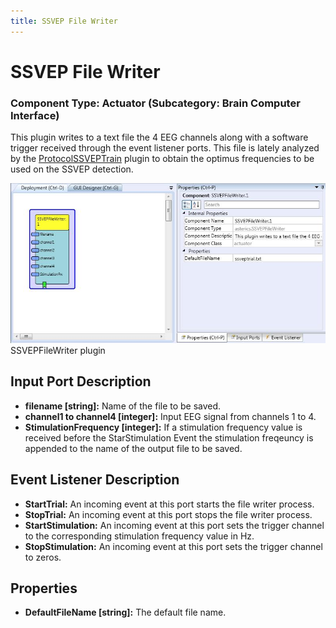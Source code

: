 ```yaml
---
title: SSVEP File Writer
---
```


# SSVEP File Writer

### Component Type: Actuator (Subcategory: Brain Computer Interface)

This plugin writes to a text file the 4 EEG channels along with a software trigger received through the event listener ports.
This file is lately analyzed by the [ProtocolSSVEPTrain](../processors/ProtocolSSVEPTrain.htm) plugin to obtain the optimus frequencies to be used on the SSVEP detection.

![Screenshot: SSVEPFileWriter plugin](./img/SSVEPFileWriter.jpg "Screenshot: SSVEPFileWriter plugin")  
SSVEPFileWriter plugin

## Input Port Description

- **filename \[string\]:** Name of the file to be saved.
- **channel1 to channel4 \[integer\]:** Input EEG signal from channels 1 to 4.
- **StimulationFrequency \[integer\]:** If a stimulation frequency value is received before the StarStimulation Event the stimulation freqeuncy is appended to the name of the output file to be saved.

## Event Listener Description

- **StartTrial:** An incoming event at this port starts the file writer process.
- **StopTrial:** An incoming event at this port stops the file writer process.
- **StartStimulation:** An incoming event at this port sets the trigger channel to the corresponding stimulation frequency value in Hz.
- **StopStimulation:** An incoming event at this port sets the trigger channel to zeros.

## Properties

- **DefaultFileName \[string\]:** The default file name.

